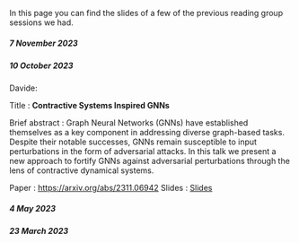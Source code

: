 In this page you can find the slides of a few of the previous reading group sessions we had.

##### 7 November 2023

##### 10 October 2023

Davide: 

Title : **Contractive Systems Inspired GNNs**
 
Brief abstract : Graph Neural Networks (GNNs) have established themselves as a key component in addressing diverse graph-based tasks. Despite their notable successes, GNNs remain susceptible to input perturbations in the form of adversarial attacks. In this talk we present a new approach to fortify GNNs against adversarial perturbations through the lens of contractive dynamical systems.

Paper : https://arxiv.org/abs/2311.06942
Slides : [Slides](slidesFiles/slides10OctDavide.pdf)

##### 4 May 2023

##### 23 March 2023

